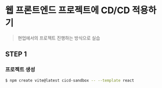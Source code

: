 # 웹 프론트엔드 프로젝트에 CD/CD 적용하기

> 현업에서의 프로젝트 진행하는 방식으로 실습

## STEP 1

### 프로젝트 생성

```bash
$ npm create vite@latest cicd-sandbox -- --template react

```
